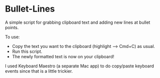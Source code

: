 # Bullet-Lines
A simple script for grabbing clipboard text and adding new lines at bullet points. 

To use: 
- Copy the text you want to the clipboard (highlight --> Cmd+C) as usual. 
- Run this script. 
- The newly formatted text is now on your clipboard! 

I used Keyboard Maestro (a separate Mac app) to do copy/paste keyboard events since
that is a little trickier. 